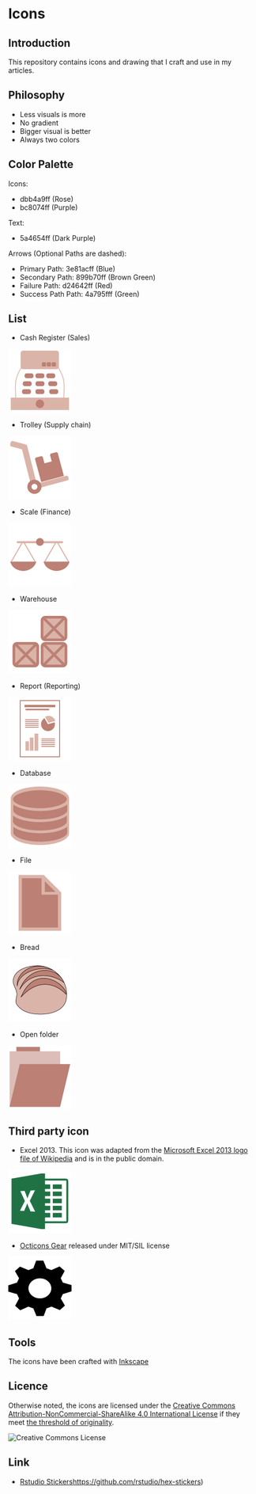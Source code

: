 # Icons

## Introduction
This repository contains icons and drawing that I craft and use in my articles.


## Philosophy

  * Less visuals is more
  * No gradient
  * Bigger visual is better
  * Always two colors

## Color Palette

Icons:
  * dbb4a9ff (Rose)
  * bc8074ff (Purple)

Text:
  * 5a4654ff (Dark Purple)

Arrows (Optional Paths are dashed):
  * Primary Path: 3e81acff (Blue)
  * Secondary Path: 899b70ff (Brown Green)
  * Failure Path: d24642ff (Red)
  * Success Path Path: 4a795fff (Green)


## List
  * Cash Register (Sales)
  
<img src="https://raw.githubusercontent.com/gerardnico/icon/master/icons/cash_register.svg?sanitize=true" alt="Cash Register Icon" height="128px" width="128px" >

  * Trolley (Supply chain)

<img src="https://raw.githubusercontent.com/gerardnico/icon/master/icons/trolley.svg?sanitize=true" alt="Trolley Icon" height="128px" width="128px" >

  * Scale (Finance)
  
<img src="https://raw.githubusercontent.com/gerardnico/icon/master/icons/scale.svg?sanitize=true" alt="Scale Icon" height="128px" width="128px" >

  * Warehouse
  
<img src="https://raw.githubusercontent.com/gerardnico/icon/master/icons/warehouse.svg?sanitize=true" alt="Warehouse Icon" height="128px" width="128px" >

  * Report (Reporting)
  
<img src="https://raw.githubusercontent.com/gerardnico/icon/master/icons/report.svg?sanitize=true" alt="Analytics Report Icon" height="128px" width="128px" >

  * Database 
  
<img src="https://raw.githubusercontent.com/gerardnico/icon/master/icons/database.svg?sanitize=true" alt="Database Icon" height="128px" width="128px" >

  * File
  
<img src="https://raw.githubusercontent.com/gerardnico/icon/master/icons/file.svg?sanitize=true" alt="File Icon" height="128px" width="128px" >

  * Bread 
  
<img src="https://raw.githubusercontent.com/gerardnico/icon/master/icons/bread.svg?sanitize=true" alt="Bread Icon (from the front)" height="128px" width="128px" >

  * Open folder
  
<img src="https://raw.githubusercontent.com/gerardnico/icon/master/icons/folder_open.svg?sanitize=true" alt="Open folder" height="128px" width="128px" >


## Third party icon

  * Excel 2013. This icon was adapted from the [Microsoft Excel 2013 logo file of Wikipedia](https://commons.wikimedia.org/wiki/File:Microsoft_Excel_2013_logo.svg) and is in the public domain.

<img src="https://raw.githubusercontent.com/gerardnico/icon/master/icons/excel.svg?sanitize=true" alt="Excel 2013 Icon" height="128px" width="128px" >

  * [Octicons Gear](https://commons.wikimedia.org/wiki/File:Octicons-gear.svg) released under MIT/SIL license

<img src="https://raw.githubusercontent.com/gerardnico/icon/master/icons/gear.svg?sanitize=true" alt="Octicons Gear" height="128px" width="128px" >

## Tools

The icons have been crafted with [Inkscape](https://inkscape.org/)

## Licence

Otherwise noted, the icons are licensed under the <a rel="license" href="http://creativecommons.org/licenses/by-nc-sa/4.0/">Creative Commons Attribution-NonCommercial-ShareAlike 4.0 International License</a> if they meet [the threshold of originality](
https://commons.wikimedia.org/wiki/Commons:Threshold_of_originality).

![Creative Commons License](https://i.creativecommons.org/l/by-nc-sa/4.0/88x31.png)

## Link
  
  * [Rstudio Stickers]()https://github.com/rstudio/hex-stickers) 